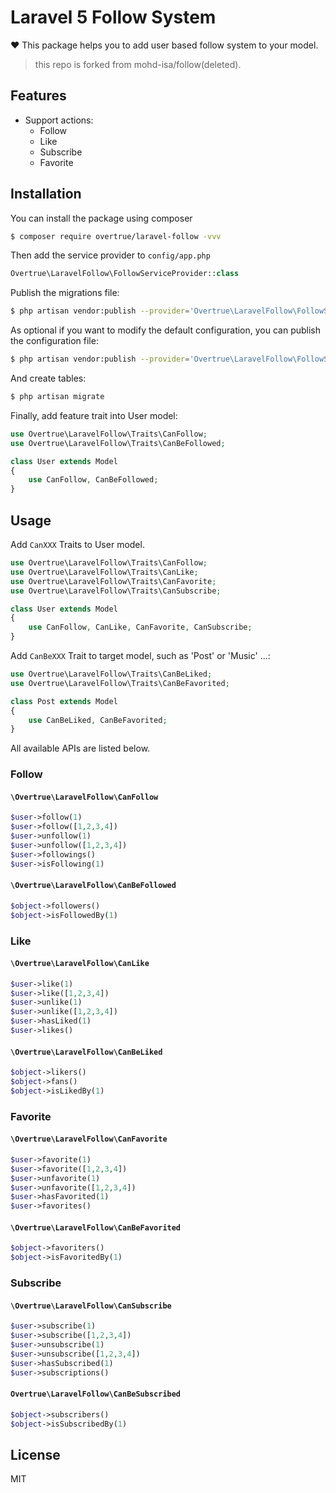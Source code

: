 # Laravel 5 Follow System

:heart: This package helps you to add user based follow system to your model.

> this repo is forked from mohd-isa/follow(deleted).

## Features

- Support actions:
    - Follow
    - Like
    - Subscribe
    - Favorite

## Installation

You can install the package using composer

```sh
$ composer require overtrue/laravel-follow -vvv
```

Then add the service provider to `config/app.php`

```php
Overtrue\LaravelFollow\FollowServiceProvider::class
```

Publish the migrations file:

```sh
$ php artisan vendor:publish --provider='Overtrue\LaravelFollow\FollowServiceProvider' --tag="migrations"
```

As optional if you want to modify the default configuration, you can publish the configuration file:
 
```sh
$ php artisan vendor:publish --provider='Overtrue\LaravelFollow\FollowServiceProvider' --tag="config"
```

And create tables:

```php
$ php artisan migrate
```

Finally, add feature trait into User model:

```php
use Overtrue\LaravelFollow\Traits\CanFollow;
use Overtrue\LaravelFollow\Traits\CanBeFollowed;

class User extends Model
{
    use CanFollow, CanBeFollowed;
}
```

## Usage

Add `CanXXX` Traits to User model.

```php
use Overtrue\LaravelFollow\Traits\CanFollow;
use Overtrue\LaravelFollow\Traits\CanLike;
use Overtrue\LaravelFollow\Traits\CanFavorite;
use Overtrue\LaravelFollow\Traits\CanSubscribe;

class User extends Model
{
    use CanFollow, CanLike, CanFavorite, CanSubscribe;
}
```

Add `CanBeXXX` Trait to target model, such as 'Post' or 'Music' ...:

```php
use Overtrue\LaravelFollow\Traits\CanBeLiked;
use Overtrue\LaravelFollow\Traits\CanBeFavorited;

class Post extends Model
{
    use CanBeLiked, CanBeFavorited;
}
```

All available APIs are listed below.

### Follow

#### `\Overtrue\LaravelFollow\CanFollow`

```php
$user->follow(1)
$user->follow([1,2,3,4])
$user->unfollow(1)
$user->unfollow([1,2,3,4])
$user->followings()
$user->isFollowing(1)
```

#### `\Overtrue\LaravelFollow\CanBeFollowed`

```php
$object->followers()
$object->isFollowedBy(1)
```

### Like

#### `\Overtrue\LaravelFollow\CanLike`

```php
$user->like(1)
$user->like([1,2,3,4])
$user->unlike(1)
$user->unlike([1,2,3,4])
$user->hasLiked(1)
$user->likes()
```

#### `\Overtrue\LaravelFollow\CanBeLiked`

```php
$object->likers()
$object->fans()
$object->isLikedBy(1)
```

### Favorite

#### `\Overtrue\LaravelFollow\CanFavorite`

```php
$user->favorite(1)
$user->favorite([1,2,3,4])
$user->unfavorite(1)
$user->unfavorite([1,2,3,4])
$user->hasFavorited(1)
$user->favorites()
```

#### `\Overtrue\LaravelFollow\CanBeFavorited`

```php
$object->favoriters()
$object->isFavoritedBy(1)
```

### Subscribe

#### `\Overtrue\LaravelFollow\CanSubscribe`

```php
$user->subscribe(1)
$user->subscribe([1,2,3,4])
$user->unsubscribe(1)
$user->unsubscribe([1,2,3,4])
$user->hasSubscribed(1)
$user->subscriptions()
```

#### `Overtrue\LaravelFollow\CanBeSubscribed`

```php
$object->subscribers()
$object->isSubscribedBy(1)
```

## License

MIT
